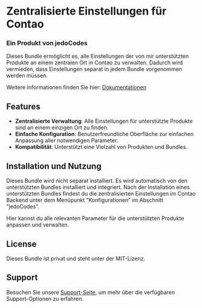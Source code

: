 # Zentralisierte Einstellungen für Contao

### Ein Produkt von jedoCodes
Dieses Bundle ermöglicht es, alle Einstellungen der von mir unterstützten Produkte an einem zentralen Ort in Contao zu verwalten. 
Dadurch wird vermieden, dass Einstellungen separat in jedem Bundle vorgenommen werden müssen.

Weitere Informationen finden Sie hier: [Dokumentationen][1] 

## Features
- **Zentralisierte Verwaltung**: Alle Einstellungen für unterstützte Produkte sind an einem einzigen Ort zu finden.
- **Einfache Konfiguration**: Benutzerfreundliche Oberfläche zur einfachen Anpassung aller notwendigen Parameter.
- **Kompatibilität**: Unterstützt eine Vielzahl von Produkten und Bundles.


## Installation und Nutzung
Dieses Bundle wird nicht separat installiert. Es wird automatisch von den unterstützten Bundles installiert und integriert. 
Nach der Installation eines unterstützten Bundles findest du die zentralisierten Einstellungen im Contao Backend unter dem Menüpunkt “Konfigurationen” im Abschnitt "jedoCodes".

Hier kannst du alle relevanten Parameter für die unterstützten Produkte anpassen und verwalten.


## License
Dieses Bundle ist privat und steht unter der MIT-Lizenz.


## Support
Besuchen Sie unsere [Support-Seite][2], um mehr über die verfügbaren Support-Optionen zu erfahren.

[1]: https://docs.jedo.codes
[2]: https://jedo.codes/support.html
